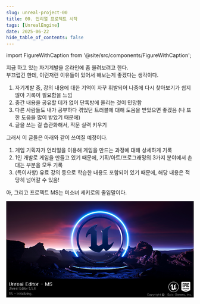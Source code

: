 ```yaml
---
slug: unreal-project-00
title: 00. 언리얼 프로젝트 시작
tags: [UnrealEngine]
date: 2025-06-22
hide_table_of_contents: false
---
```

import FigureWithCaption from '@site/src/components/FigureWithCaption';


지금 하고 있는 자기계발을 온라인에 좀 올려보려고 한다.  
부끄럽긴 한데, 이런저런 이유들이 있어서 해보는게 좋겠다는 생각이다.

1.  자기계발 중, 강의 내용에 대한 기억이 자꾸 휘발되어 나중에 다시 찾아보기가 쉽지 않아 기록이 필요함을 느낌
2.  중간 내용을 공유할 데가 없어 단톡방에 올리는 것이 민망함
3.  다른 사람들도 내가 공부하다 겪었던 트러블에 대해 도움을 받았으면 좋겠음 (나 또한 도움을 많이 받았기 때문에)
4.  글을 쓰는 걸 습관화해서, 작문 실력 키우기

그래서 이 글들은 아래와 같이 쓰여질 예정이다.

1.  게임 기획자가 언리얼을 이용해 게임을 만드는 과정에 대해 상세하게 기록
2.  1인 개발로 게임을 만들고 있기 때문에, 기획/아트/프로그래밍의 3가지 분야에서 손 대는 부분을 모두 기록
3.  (특이사항) 유료 강의 등으로 학습한 내용도 포함되어 있기 때문에, 해당 내용은 적당히 넘어갈 수 있음!

아, 그리고 프로젝트 MS는 미소녀 세키로의 줄임말이다.

<FigureWithCaption caption="언리얼 엔진 5 덕분에 많은 걸 해본다.">
  <img
    src="/img/ProjectMS/ms-00-01.png"
    alt="언리얼 엔진 5 덕분에 많은 걸 해본다."
    style={{ maxWidth: '100%' }}
  />
</FigureWithCaption>